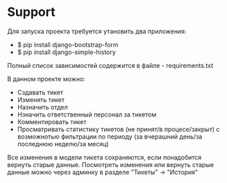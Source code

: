 Support
==

Для запуска проекта требуется утановить два приложения:

- $ pip install django-bootstrap-form
- $ pip install django-simple-history

Полный список зависимостей содержится в файле - requirements.txt

В данном проекте можно:

- Сздавать тикет
- Изменять тикет
- Назначить отдел
- Нзначить ответственный персонал за тикетом
- Комментировать тикет
- Просматривать статистику тикетов (не принят/в процесе/закрыт) с возможнотью фильтрации по периоду (за вчерашний день/за последнюю неделю/за месяц)

Все изменения в модели тикета сохраняются, если понадобится вернуть старые данные.
Посмотреть изменения или вернуть старые данные можно через админку в разделе "Тикеты" -> "История"
